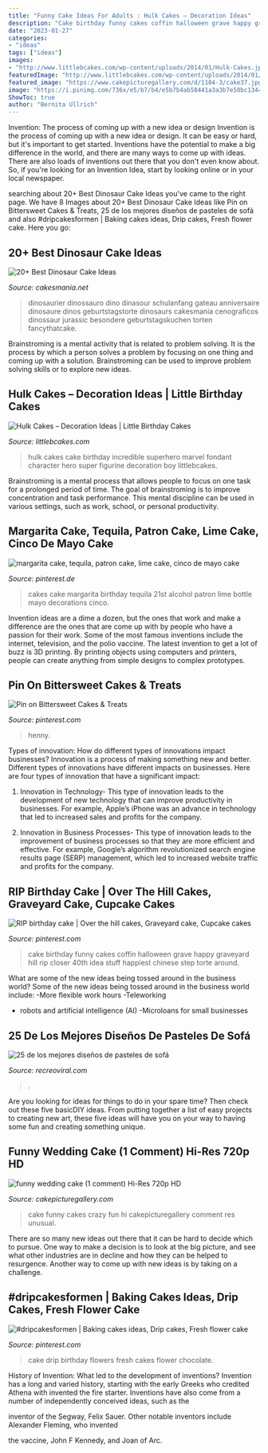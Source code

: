 ```yaml
---
title: "Funny Cake Ideas For Adults : Hulk Cakes – Decoration Ideas"
description: "Cake birthday funny cakes coffin halloween grave happy graveyard hill rip closer 40th idea stuff happiest chinese step torte around"
date: "2023-01-27"
categories:
- "ideas"
tags: ["ideas"]
images:
- "http://www.littlebcakes.com/wp-content/uploads/2014/01/Hulk-Cakes.jpg"
featuredImage: "http://www.littlebcakes.com/wp-content/uploads/2014/01/Hulk-Cakes.jpg"
featured_image: "https://www.cakepicturegallery.com/d/1104-3/cake37.jpg"
image: "https://i.pinimg.com/736x/e5/b7/b4/e5b7b4ab58441a3a3b7e58bc134469b0.jpg"
ShowToc: true
author: "Bernita Ullrich"
---
```



Invention: The process of coming up with a new idea or design
Invention is the process of coming up with a new idea or design. It can be easy or hard, but it's important to get started. Inventions have the potential to make a big difference in the world, and there are many ways to come up with ideas. There are also loads of inventions out there that you don't even know about. So, if you're looking for an Invention Idea, start by looking online or in your local newspaper.

	

		
searching about 20+ Best Dinosaur Cake Ideas you've came to the right page. We have 8 Images about 20+ Best Dinosaur Cake Ideas like Pin on Bittersweet Cakes &amp; Treats, 25 de los mejores diseños de pasteles de sofá and also #dripcakesformen | Baking cakes ideas, Drip cakes, Fresh flower cake. Here you go:
		
    
## 20+ Best Dinosaur Cake Ideas

<img loading=lazy src="https://cakesmania.net/wp-content/uploads/dinosaur-cake-ideas-18.jpg" onerror="this.onerror=null;this.src='https://tse1.mm.bing.net/th?id=OIP.9rJgSvh6-c3Qzh3te0wP0wHaLB&amp;pid=15.1';" alt="20+ Best Dinosaur Cake Ideas">

_Source: cakesmania.net_

>dinosaurier dinossauro dino dinasour schulanfang gateau anniversaire dinosaure dinos geburtstagstorte dinosaurs cakesmania cenograficos dinossaur jurassic besondere geburtstagskuchen torten fancythatcake. 

	

Brainstroming is a mental activity that is related to problem solving. It is the process by which a person solves a problem by focusing on one thing and coming up with a solution. Brainstroming can be used to improve problem solving skills or to explore new ideas.

    
## Hulk Cakes – Decoration Ideas | Little Birthday Cakes

<img loading=lazy src="http://www.littlebcakes.com/wp-content/uploads/2014/01/Hulk-Cakes.jpg" onerror="this.onerror=null;this.src='https://tse1.mm.bing.net/th?id=OIP.KZZbJWNcClxKH-qOxLOebQHaJ4&amp;pid=15.1';" alt="Hulk Cakes – Decoration Ideas | Little Birthday Cakes">

_Source: littlebcakes.com_

>hulk cakes cake birthday incredible superhero marvel fondant character hero super figurine decoration boy littlebcakes. 

	

Brainstroming is a mental process that allows people to focus on one task for a prolonged period of time. The goal of brainstroming is to improve concentration and task performance. This mental discipline can be used in various settings, such as work, school, or personal productivity.

    
## Margarita Cake, Tequila, Patron Cake, Lime Cake, Cinco De Mayo Cake

<img loading=lazy src="https://i.pinimg.com/736x/b3/af/4b/b3af4ba028ac039e362c95742a6ba8de.jpg" onerror="this.onerror=null;this.src='https://tse1.mm.bing.net/th?id=OIP.Yga8kXBj2oW1BCyDqASXaAHaLH&amp;pid=15.1';" alt="margarita cake, tequila, patron cake, lime cake, cinco de mayo cake">

_Source: pinterest.de_

>cakes cake margarita birthday tequila 21st alcohol patron lime bottle mayo decorations cinco. 

	

Invention ideas are a dime a dozen, but the ones that work and make a difference are the ones that are come up with by people who have a passion for their work. Some of the most famous inventions include the internet, television, and the polio vaccine. The latest invention to get a lot of buzz is 3D printing. By printing objects using computers and printers, people can create anything from simple designs to complex prototypes.

    
## Pin On Bittersweet Cakes &amp; Treats

<img loading=lazy src="https://i.pinimg.com/736x/e5/b7/b4/e5b7b4ab58441a3a3b7e58bc134469b0.jpg" onerror="this.onerror=null;this.src='https://tse4.mm.bing.net/th?id=OIP.MBhm_8jn7TN73jyvraHRFgHaKs&amp;pid=15.1';" alt="Pin on Bittersweet Cakes &amp; Treats">

_Source: pinterest.com_

>henny. 

	

Types of innovation: How do different types of innovations impact businesses?
Innovation is a process of making something new and better. Different types of innovations have different impacts on businesses. Here are four types of innovation that have a significant impact:
1. Innovation in Technology- This type of innovation leads to the development of new technology that can improve productivity in businesses. For example, Apple’s iPhone was an advance in technology that led to increased sales and profits for the company.

2. Innovation in Business Processes- This type of innovation leads to the improvement of business processes so that they are more efficient and effective. For example, Google’s algorithm revolutionized search engine results page (SERP) management, which led to increased website traffic and profits for the company.


    
## RIP Birthday Cake | Over The Hill Cakes, Graveyard Cake, Cupcake Cakes

<img loading=lazy src="https://i.pinimg.com/736x/a7/af/4e/a7af4e21844b3e5db6ac6c03093f43dd--funny-stuff-too-funny.jpg" onerror="this.onerror=null;this.src='https://tse4.mm.bing.net/th?id=OIP.V2bllm_xFV6QzIk43ZGqoAAAAA&amp;pid=15.1';" alt="RIP birthday cake | Over the hill cakes, Graveyard cake, Cupcake cakes">

_Source: pinterest.com_

>cake birthday funny cakes coffin halloween grave happy graveyard hill rip closer 40th idea stuff happiest chinese step torte around. 

	

What are some of the new ideas being tossed around in the business world?
Some of the new ideas being tossed around in the business world include: 
-More flexible work hours 
-Teleworking 
- robots and artificial intelligence (AI) 
-Microloans for small businesses

    
## 25 De Los Mejores Diseños De Pasteles De Sofá

<img loading=lazy src="https://www.recreoviral.com/wp-content/uploads/2015/07/Pasteles-con-forma-de-sofá-2.jpeg" onerror="this.onerror=null;this.src='https://tse2.mm.bing.net/th?id=OIP.es7wcgrXgx8f20wj2qp9TgHaGp&amp;pid=15.1';" alt="25 de los mejores diseños de pasteles de sofá">

_Source: recreoviral.com_

>. 

	

Are you looking for ideas for things to do in your spare time? Then check out these five basicDIY ideas. From putting together a list of easy projects to creating new art, these five ideas will have you on your way to having some fun and creating something unique.

    
## Funny Wedding Cake (1 Comment) Hi-Res 720p HD

<img loading=lazy src="https://www.cakepicturegallery.com/d/1104-3/cake37.jpg" onerror="this.onerror=null;this.src='https://tse3.mm.bing.net/th?id=OIP.e8grjBLVLM-5sza8XgH8TQAAAA&amp;pid=15.1';" alt="funny wedding cake (1 comment) Hi-Res 720p HD">

_Source: cakepicturegallery.com_

>cake funny cakes crazy fun hi cakepicturegallery comment res unusual. 

	

There are so many new ideas out there that it can be hard to decide which to pursue. One way to make a decision is to look at the big picture, and see what other industries are in decline and how they can be helped to resurgence. Another way to come up with new ideas is by taking on a challenge.

    
## #dripcakesformen | Baking Cakes Ideas, Drip Cakes, Fresh Flower Cake

<img loading=lazy src="https://i.pinimg.com/736x/21/71/bb/2171bb8a5999ccab1c4284744ffb725f.jpg" onerror="this.onerror=null;this.src='https://tse1.mm.bing.net/th?id=OIP.GQSBvK2xkn9w9NQO4SUfNgHaK0&amp;pid=15.1';" alt="#dripcakesformen | Baking cakes ideas, Drip cakes, Fresh flower cake">

_Source: pinterest.com_

>cake drip birthday flowers fresh cakes flower chocolate. 

	

History of Invention: What led to the development of inventions?
Invention has a long and varied history, starting with the early Greeks who credited Athena with invented the
fire starter. Inventions have also come from a number of independently conceived ideas, such as the

inventor of the Segway, Felix Sauer. Other notable inventors include Alexander Fleming, who invented

the vaccine, John F Kennedy, and Joan of Arc.


